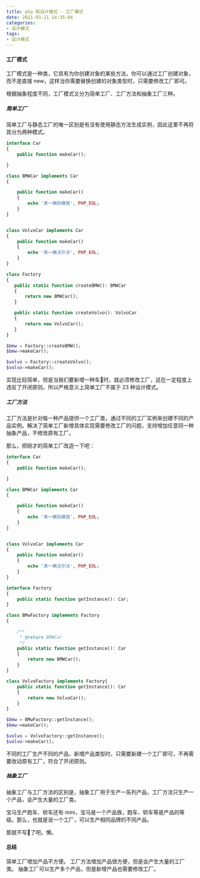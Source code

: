 ```yaml
---
title: php 和设计模式 - 工厂模式
date: 2021-03-21 14:35:04
categories:
- 设计模式
tags:
- 设计模式
---
```


#### 工厂模式

工厂模式是一种类，它具有为你创建对象的某些方法，你可以通过工厂创建对象，而不是直接 new，这样当你需要替换创建的对象类型时，只需要修改工厂即可。

根据抽象程度不同，工厂模式又分为简单工厂、工厂方法和抽象工厂三种。

##### 简单工厂
简单工厂与静态工厂的唯一区别是有没有使用静态方法生成实例，因此这里不再将其分为两种模式。

```php
interface Car
{
    public function makeCar();

}

class BMWCar implements Car
{

    public function makeCar()
    {
        echo '来一辆别摸我', PHP_EOL;
    }
}


class VolvoCar implements Car
{
    public function makeCar()
    {
        echo '来一辆沃尔沃', PHP_EOL;
    }
}

class Factory
{
   public static function createBMW(): BMWCar
   {
       return new BMWCar();
   }

   public static function createVolvo(): VolvoCar
   {
       return new VolvoCar();
   }
}

$bmw = Factory::createBMW();
$bmw->makeCar();

$volvo = Factory::createVolvo();
$volvo->makeCar();
```
实现比较简单，但是当我们要新增一种车🚗时，就必须修改工厂，这在一定程度上违反了开闭原则。所以严格意义上简单工厂不属于 23 种设计模式。

##### 工厂方法
工厂方法是针对每一种产品提供一个工厂类，通过不同的工厂实例来创建不同的产品实例。解决了简单工厂新增具体实现需要修改工厂的问题，支持增加任意同一种抽象产品，不修改原有工厂。

那么，把刚才的简单工厂改造一下吧：
```php
interface Car
{
    public function makeCar();

}

class BMWCar implements Car
{

    public function makeCar()
    {
        echo '来一辆别摸我', PHP_EOL;
    }
}


class VolvoCar implements Car
{
    public function makeCar()
    {
        echo '来一辆沃尔沃', PHP_EOL;
    }
}

interface Factory
{
    public static function getInstance(): Car;
}

class BMwFactory implements Factory
{

    /**
     * @return BMWCar
     */
    public static function getInstance(): Car
    {
        return new BMWCar();
    }
}

class VolvoFactory implements Factory{
    public static function getInstance(): Car
    {
        return new VolvoCar();
    }
}

$bmw = BMwFactory::getInstance();
$bmw->makeCar();

$volvo = VolvoFactory::getInstance();
$volvo->makeCar();
```

不同的工厂生产不同的产品，新增产品类型时，只需要新建一个工厂即可，不再需要改动原有工厂，符合了开闭原则。

##### 抽象工厂
抽象工厂与工厂方法的区别是，抽象工厂用于生产一系列产品，工厂方法只生产一个产品，会产生大量的工厂类。

宝马生产跑车、轿车还有 mini，宝马是一个产品族，跑车、轿车等是产品的等级。那么，也就是说一个工厂，可以生产相同品牌的不同产品。

那就不写🌰了吧。懒。


#### 总结
简单工厂增加产品不方便。
工厂方法增加产品很方便，但是会产生大量的工厂类。
抽象工厂可以生产多个产品，但是新增产品也需要修改工厂。

